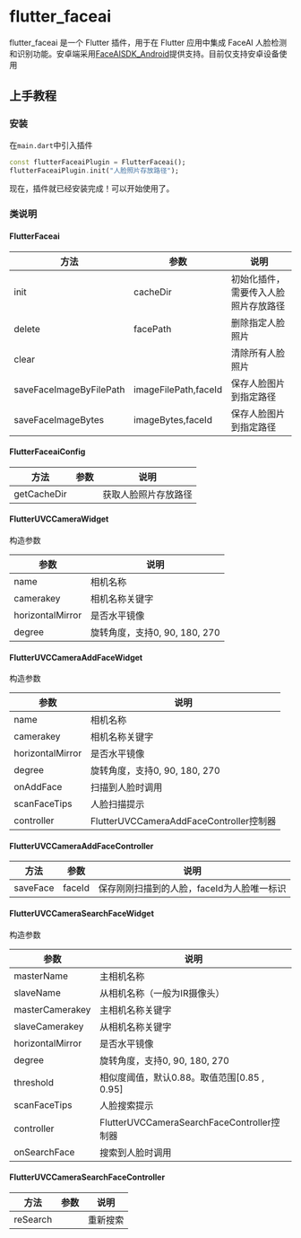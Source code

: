 # flutter_faceai

flutter_faceai 是一个 Flutter 插件，用于在 Flutter 应用中集成 FaceAI 人脸检测和识别功能。安卓端采用[FaceAISDK_Android](https://github.com/FaceAISDK/FaceAISDK_Android)提供支持。目前仅支持安卓设备使用

## 上手教程

### 安装
在```main.dart```中引入插件
```dart
const flutterFaceaiPlugin = FlutterFaceai();
flutterFaceaiPlugin.init("人脸照片存放路径");
```
现在，插件就已经安装完成！可以开始使用了。
### 类说明
#### FlutterFaceai
| 方法                    | 参数                 | 说明                                 |
| ----------------------- | -------------------- | ------------------------------------ |
| init                    | cacheDir             | 初始化插件，需要传入人脸照片存放路径 |
| delete                  | facePath             | 删除指定人脸照片                     |
| clear                   |                      | 清除所有人脸照片                     |
| saveFaceImageByFilePath | imageFilePath,faceId | 保存人脸图片到指定路径               |
| saveFaceImageBytes      | imageBytes,faceId    | 保存人脸图片到指定路径               |

#### FlutterFaceaiConfig
| 方法        | 参数 | 说明                 |
| ----------- | ---- | -------------------- |
| getCacheDir |      | 获取人脸照片存放路径 |


#### FlutterUVCCameraWidget
构造参数

| 参数             | 说明                          |
| ---------------- | ----------------------------- |
| name             | 相机名称                      |
| camerakey        | 相机名称关键字                |
| horizontalMirror | 是否水平镜像                  |
| degree           | 旋转角度，支持0, 90, 180, 270 |

#### FlutterUVCCameraAddFaceWidget
构造参数

| 参数             | 说明                                    |
| ---------------- | --------------------------------------- |
| name             | 相机名称                                |
| camerakey        | 相机名称关键字                          |
| horizontalMirror | 是否水平镜像                            |
| degree           | 旋转角度，支持0, 90, 180, 270           |
| onAddFace        | 扫描到人脸时调用                        |
| scanFaceTips     | 人脸扫描提示                            |
| controller       | FlutterUVCCameraAddFaceController控制器 |
#### FlutterUVCCameraAddFaceController
| 方法     | 参数   | 说明                                       |
| -------- | ------ | ------------------------------------------ |
| saveFace | faceId | 保存刚刚扫描到的人脸，faceId为人脸唯一标识 |

#### FlutterUVCCameraSearchFaceWidget
构造参数

| 参数             | 说明                                        |
| ---------------- | ------------------------------------------- |
| masterName       | 主相机名称                                  |
| slaveName        | 从相机名称（一般为IR摄像头）                |
| masterCamerakey  | 主相机名称关键字                            |
| slaveCamerakey   | 从相机名称关键字                            |
| horizontalMirror | 是否水平镜像                                |
| degree           | 旋转角度，支持0, 90, 180, 270               |
| threshold        | 相似度阈值，默认0.88。取值范围[0.85 , 0.95] |
| scanFaceTips     | 人脸搜索提示                                |
| controller       | FlutterUVCCameraSearchFaceController控制器  |
| onSearchFace     | 搜索到人脸时调用                            |

#### FlutterUVCCameraSearchFaceController
| 方法     | 参数 | 说明     |
| -------- | ---- | -------- |
| reSearch |      | 重新搜索 |


